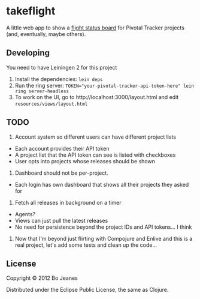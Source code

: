 # takeflight

A little web app to show a [flight status board](http://culturedcode.com/status/) for Pivotal Tracker projects (and, eventually, maybe others).

## Developing

You need to have Leiningen 2 for this project

1. Install the dependencies: `lein deps`
1. Run the ring server: `TOKEN="your-pivotal-tracker-api-token-here" lein ring server-headless`
1. To work on the UI, go to http://localhost:3000/layout.html and edit `resources/views/layout.html`

## TODO

1. Account system so different users can have different project lists
  * Each account provides their API token
  * A project list that the API token can see is listed with checkboxes
  * User opts into projects whose releases should be shown
1. Dashboard should not be per-project.
  * Each login has own dashboard that shows all their projects they asked for
1. Fetch all releases in background on a timer
  * Agents?
  * Views can just pull the latest releases
  * No need for persistence beyond the project IDs and API tokens... I think
1. Now that I'm beyond just flirting with Compojure and Enlive and this is a real project, let's add some tests and clean up the code...

## License

Copyright © 2012 Bo Jeanes

Distributed under the Eclipse Public License, the same as Clojure.
